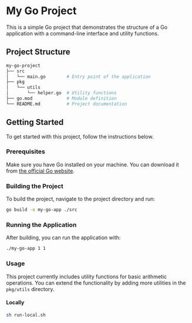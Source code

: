 # My Go Project

This is a simple Go project that demonstrates the structure of a Go application with a command-line interface and utility functions.

## Project Structure

```sh
my-go-project
├── src
│   └── main.go        # Entry point of the application
├── pkg
│   └── utils
│       └── helper.go  # Utility functions
├── go.mod             # Module definition
└── README.md          # Project documentation
```

## Getting Started

To get started with this project, follow the instructions below.

### Prerequisites

Make sure you have Go installed on your machine. You can download it from [the official Go website](https://golang.org/dl/).

### Building the Project

To build the project, navigate to the project directory and run:

```sh
go build -o my-go-app ./src
```

### Running the Application

After building, you can run the application with:

```sh
./my-go-app 1 1
```

### Usage

This project currently includes utility functions for basic arithmetic operations. You can extend the functionality by adding more utilities in the `pkg/utils` directory.

#### Locally

```sh
sh run-local.sh
```

